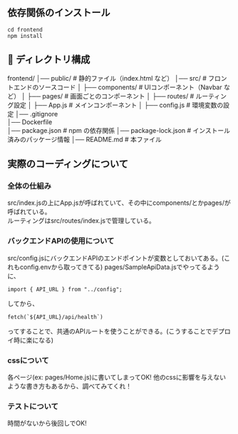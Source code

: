## 依存関係のインストール
```
cd frontend
npm install
```

## 📂 ディレクトリ構成
frontend/
│── public/             # 静的ファイル（index.html など）
│── src/                # フロントエンドのソースコード
│   ├── components/     # UIコンポーネント（Navbar など）
│   ├── pages/          # 画面ごとのコンポーネント
│   ├── routes/         # ルーティング設定
│   ├── App.js          # メインコンポーネント
│   ├── config.js       # 環境変数の設定
│── .gitignore          
│── Dockerfile          
│── package.json        # npm の依存関係
│── package-lock.json   # インストール済みのパッケージ情報
│── README.md           # 本ファイル


## 実際のコーディングについて
### 全体の仕組み
src/index.jsの上にApp.jsが呼ばれていて、その中にcomponents/とかpages/が呼ばれている。  
ルーティングはsrc/routes/index.jsで管理している。

### バックエンドAPIの使用について
src/config.jsにバックエンドAPIのエンドポイントが変数としておいてある。(これもconfig.envから取ってきてる)
pages/SampleApiData.jsでやってるように、
```
import { API_URL } from "../config";
```
してから、
```
fetch(`${API_URL}/api/health`)
```
ってすることで、共通のAPIルートを使うことができる。(こうすることでデプロイ時に楽になる)

### cssについて
各ページ(ex: pages/Home.js)に書いてしまってOK!
他のcssに影響を与えないような書き方もあるから、調べてみてくれ！

### テストについて
時間がないから後回しでOK!